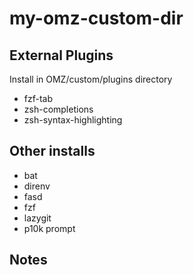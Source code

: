 # my-omz-custom-dir

## External Plugins

Install in OMZ/custom/plugins directory

* fzf-tab
* zsh-completions
* zsh-syntax-highlighting

## Other installs

* bat
* direnv
* fasd
* fzf
* lazygit
* p10k prompt

## Notes

